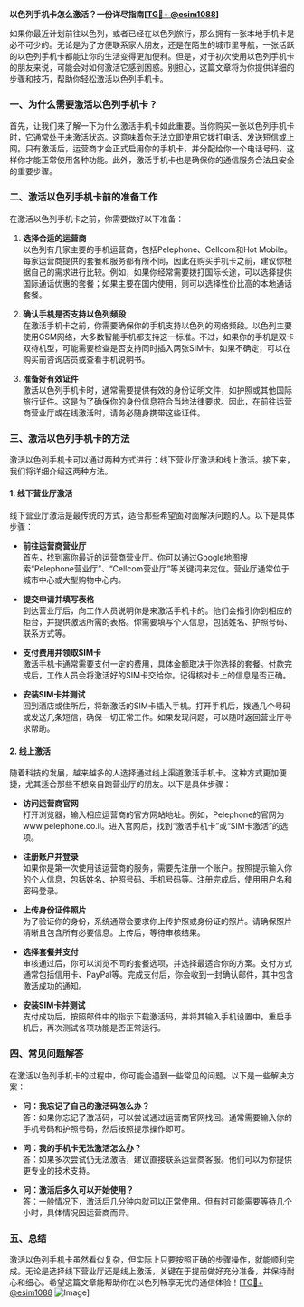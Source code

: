 **以色列手机卡怎么激活？一份详尽指南[[TG💪+ @esim1088](https://t.me/s/esim1088)]**

如果你最近计划前往以色列，或者已经在以色列旅行，那么拥有一张本地手机卡是必不可少的。无论是为了方便联系家人朋友，还是在陌生的城市里导航，一张活跃的以色列手机卡都能让你的生活变得更加便利。但是，对于初次使用以色列手机卡的朋友来说，可能会对如何激活它感到困惑。别担心，这篇文章将为你提供详细的步骤和技巧，帮助你轻松激活以色列手机卡。

### 一、为什么需要激活以色列手机卡？

首先，让我们来了解一下为什么激活手机卡如此重要。当你购买一张以色列手机卡时，它通常处于未激活状态。这意味着你无法立即使用它拨打电话、发送短信或上网。只有激活后，运营商才会正式启用你的手机卡，并分配给你一个电话号码，这样你才能正常使用各种功能。此外，激活手机卡也是确保你的通信服务合法且安全的重要步骤。

### 二、激活以色列手机卡前的准备工作

在激活以色列手机卡之前，你需要做好以下准备：

1. **选择合适的运营商**  
   以色列有几家主要的手机运营商，包括Pelephone、Cellcom和Hot Mobile。每家运营商提供的套餐和服务都有所不同，因此在购买手机卡之前，建议你根据自己的需求进行比较。例如，如果你经常需要拨打国际长途，可以选择提供国际通话优惠的套餐；如果主要在国内使用，则可以选择性价比高的本地通话套餐。

2. **确认手机是否支持以色列频段**  
   在激活手机卡之前，你需要确保你的手机支持以色列的网络频段。以色列主要使用GSM网络，大多数智能手机都支持这一标准。不过，如果你的手机是双卡双待机型，可能需要检查是否支持同时插入两张SIM卡。如果不确定，可以在购买前咨询店员或查看手机说明书。

3. **准备好有效证件**  
   激活以色列手机卡时，通常需要提供有效的身份证明文件，如护照或其他国际旅行证件。这是为了确保你的身份信息符合当地法律要求。因此，在前往运营商营业厅或在线激活时，请务必随身携带这些证件。

### 三、激活以色列手机卡的方法

激活以色列手机卡可以通过两种方式进行：线下营业厅激活和线上激活。接下来，我们将详细介绍这两种方法。

#### 1. 线下营业厅激活

线下营业厅激活是最传统的方式，适合那些希望面对面解决问题的人。以下是具体步骤：

- **前往运营商营业厅**  
  首先，找到离你最近的运营商营业厅。你可以通过Google地图搜索“Pelephone营业厅”、“Cellcom营业厅”等关键词来定位。营业厅通常位于城市中心或大型购物中心内。

- **提交申请并填写表格**  
  到达营业厅后，向工作人员说明你是来激活手机卡的。他们会指引你到相应的柜台，并提供激活所需的表格。你需要填写个人信息，包括姓名、护照号码、联系方式等。

- **支付费用并领取SIM卡**  
  激活手机卡通常需要支付一定的费用，具体金额取决于你选择的套餐。付款完成后，工作人员会将激活好的SIM卡交给你。记得核对卡上的信息是否正确。

- **安装SIM卡并测试**  
  回到酒店或住所后，将新激活的SIM卡插入手机。打开手机后，拨通几个号码或发送几条短信，确保一切正常工作。如果发现问题，可以随时返回营业厅寻求帮助。

#### 2. 线上激活

随着科技的发展，越来越多的人选择通过线上渠道激活手机卡。这种方式更加便捷，尤其适合那些不想亲自跑营业厅的朋友。以下是具体步骤：

- **访问运营商官网**  
  打开浏览器，输入相应运营商的官方网站地址。例如，Pelephone的官网为www.pelephone.co.il。进入官网后，找到“激活手机卡”或“SIM卡激活”的选项。

- **注册账户并登录**  
  如果你是第一次使用该运营商的服务，需要先注册一个账户。按照提示输入你的个人信息，包括姓名、护照号码、手机号码等。注册完成后，使用用户名和密码登录。

- **上传身份证件照片**  
  为了验证你的身份，系统通常会要求你上传护照或身份证的照片。请确保照片清晰且包含所有必要信息。上传后，等待审核结果。

- **选择套餐并支付**  
  审核通过后，你可以浏览不同的套餐选项，并选择最适合你的方案。支付方式通常包括信用卡、PayPal等。完成支付后，你会收到一封确认邮件，其中包含激活成功的通知。

- **安装SIM卡并测试**  
  支付成功后，按照邮件中的指示下载激活码，并将其输入手机设置中。重启手机后，再次测试各项功能是否正常运行。

### 四、常见问题解答

在激活以色列手机卡的过程中，你可能会遇到一些常见的问题。以下是一些解决方案：

- **问：我忘记了自己的激活码怎么办？**  
  答：如果你忘记了激活码，可以尝试通过运营商官网找回。通常需要输入你的手机号码和护照号码，然后按照提示操作即可。

- **问：我的手机卡无法激活怎么办？**  
  答：如果多次尝试仍无法激活，建议直接联系运营商客服。他们可以为你提供更专业的技术支持。

- **问：激活后多久可以开始使用？**  
  答：一般情况下，激活后几分钟内就可以正常使用。但有时可能需要等待几个小时，具体情况因运营商而异。

### 五、总结

激活以色列手机卡虽然看似复杂，但实际上只要按照正确的步骤操作，就能顺利完成。无论是选择线下营业厅还是线上激活，关键在于提前做好充分准备，并保持耐心和细心。希望这篇文章能帮助你在以色列畅享无忧的通信体验！[[TG💪+ @esim1088](https://t.me/s/esim1088) ![Image](https://i.postimg.cc/4NQfJmqS/Snipaste-2025-05-13-00-14-12.png)]